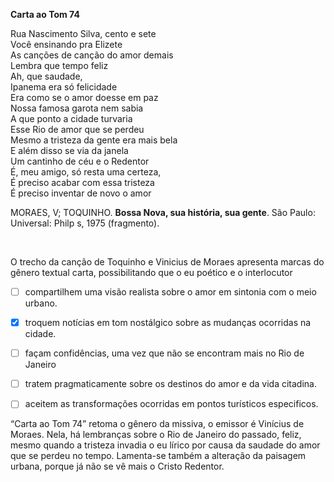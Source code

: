 

**Carta ao Tom 74**

Rua Nascimento Silva, cento e sete\
Você ensinando pra Elizete\
As canções de canção do amor demais\
Lembra que tempo feliz\
Ah, que saudade,\
Ipanema era só felicidade\
Era como se o amor doesse em paz\
Nossa famosa garota nem sabia\
A que ponto a cidade turvaria\
Esse Rio de amor que se perdeu\
Mesmo a tristeza da gente era mais bela\
E além disso se via da janela\
Um cantinho de céu e o Redentor\
É, meu amigo, só resta uma certeza,\
É preciso acabar com essa tristeza\
É preciso inventar de novo o amor

MORAES, V; TOQUINHO. **Bossa Nova, sua história, sua gente**. São Paulo: Universal: Philp s, 1975 (fragmento).

 

O trecho da canção de Toquinho e Vinicius de Moraes apresenta marcas do gênero textual carta, possibilitando que o eu poético e o interlocutor



- [ ] compartilhem uma visão realista sobre o amor em sintonia com o meio urbano.
- [x] troquem notícias em tom nostálgico sobre as mudanças ocorridas na cidade.
- [ ] façam confidências, uma vez que não se encontram mais no Rio de Janeiro
- [ ] tratem pragmaticamente sobre os destinos do amor e da vida citadina.
- [ ] aceitem as transformações ocorridas em pontos turísticos especificos.


“Carta ao Tom 74” retoma o gênero da missiva, o emissor é Vinícius de Moraes. Nela, há lembranças sobre o Rio de Janeiro do passado, feliz, mesmo quando a tristeza invadia o eu lírico por causa da saudade do amor que se perdeu no tempo. Lamenta-se também a alteração da paisagem urbana, porque já não se vê mais o Cristo Redentor.
